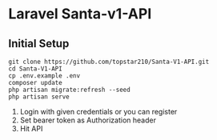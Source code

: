 # Laravel Santa-v1-API

## Initial Setup
```
git clone https://github.com/topstar210/Santa-V1-API.git
cd Santa-V1-API
cp .env.example .env
composer update
php artisan migrate:refresh --seed
php artisan serve
```

1. Login with given credentials or you can register
2. Set bearer token as Authorization header
3. Hit API

